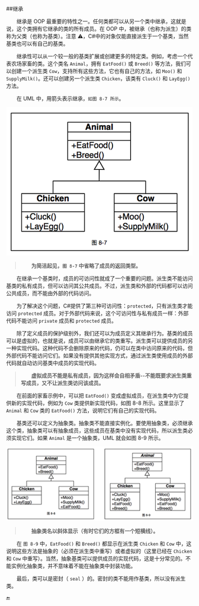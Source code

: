 ##继承

&emsp;&emsp;继承是 OOP 最重要的特性之一。任何类都可以从另一个类中继承，这就是说，这个类拥有它继承的类的所有成员。在 OOP 中，被继承（也称为派生）的类称为父类（也称为基类）。注意 ⚠️，C#中的对象仅能直接派生于一个基类，当然基类也可以有自己的基类。

&emsp;&emsp;继承性可以从一个较一般的基类扩展或创建更多的特定类。例如，考虑一个代表农场家畜的类。这个类名 `Animal`，拥有 `EatFood()` 或 `Breed()` 等方法，我们可以创建一个派生类 `Cow`，支持所有这些方法，它也有自己的方法，如 `Moo()` 和 `SupplyMilk()`。还可以创建另一个派生类 `Chicken`，该类有 `Cluck()` 和 `LayEgg()` 方法。

&emsp;&emsp;在 UML 中，用箭头表示继承，`如图 8-7 所示`。

![图 8-7](/assets/8-7.png)

>&emsp;&emsp;**为简洁起见，`图 8-7` 中省略了成员的返回类型。**

&emsp;&emsp;在继承一个基类时，成员的可访问性就成了一个重要的问题。派生类不能访问基类的私有成员，但可以访问其公共成员。不过，派生类和外部的代码都可以访问公共成员，而不能由外部的代码访问。

&emsp;&emsp;为了解决这个问题，C#提供了第三种可访问性：`protected`，只有派生类才能访问 `protected` 成员。对于外部代码来说，这个可访问性与私有成员一样：外部代码不能访问 `private` 成员和 `protected` 成员。

&emsp;&emsp;除了定义成员的保护级别外，我们还可以为成员定义其继承行为。基类的成员可以是虚拟的，也就是说，成员可以由继承它的类重写。派生类可以提供成员的另一种实现代码。这种代码不会删除原来的代码，仍可以在类中访问原来的代码，但外部代码不能访问它们。如果没有提供其他实现方式，通过派生类使用成员的外部代码就自动访问基类中成员的实现代码。


>&emsp;&emsp;**虚拟成员不能是私有成员，因为这样会自相矛盾--不能既要求派生类重写成员，又不让派生类访问该成员。**

&emsp;&emsp;在前面的家畜示例中，可以把 `EatFood()` 变成虚拟成员，在派生类中为它提供新的实现代码，例如为 `Cow` 类提供新实现代码，如图 8-8 所示。这里显示了 `Animal` 和 `Cow` 类的 `EatFood()` 方法，说明它们有自己的实现代码。

&emsp;&emsp;基类还可以定义为抽象类。抽象类不能直接实例化。要使用抽象类，必须继承这个类，抽象类可以有抽象成员，这些成员在基类中没有实现代码，所以派生类必须实现它们。如果 `Animal` 是一个抽象类，UML 就会如图 8-9 所示。

![图 8-8](/assets/8-8.png)

>&emsp;&emsp;**抽象类名以斜体显示（有时它们的方框有一个短横线）。**

&emsp;&emsp;在 `图 8-9` 中，`EatFood()` 和 `Breed()` 都显示在派生类 `Chicken` 和 `Cow` 中，这说明这些方法是抽象的（必须在派生类中重写）或者虚拟的（这里已经在 `Chicken` 和 `Cow` 中重写）。当然，抽象基类可以提供成员的实现代码，这是十分常见的。不能实例化抽象类，并不意味着不能在抽象类中封装功能。

 &emsp;&emsp;最后，类可以是密封（ `seal` ）的。密封的类不能用作基类，所以没有派生类。





🔚